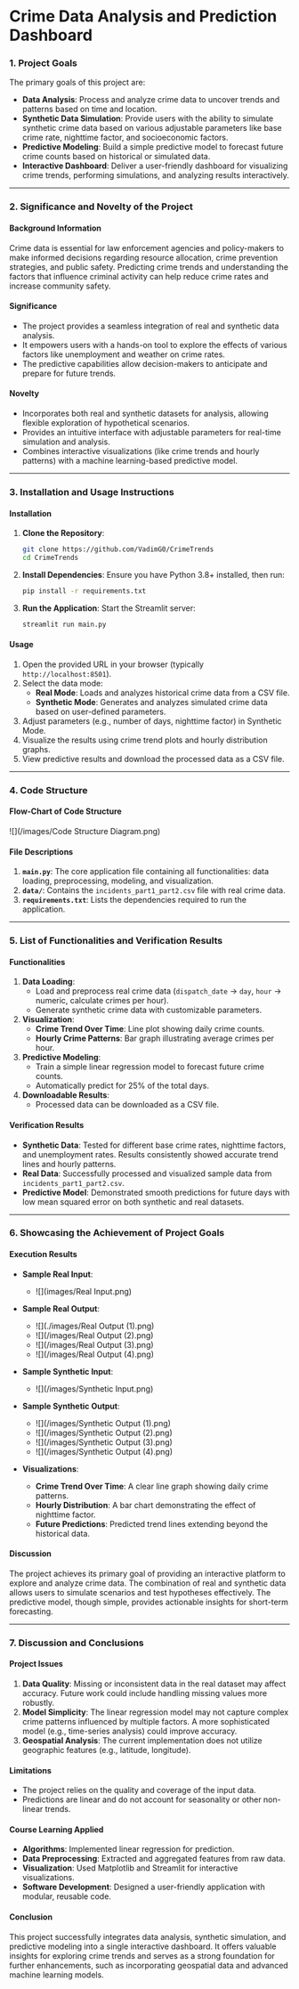 # **Crime Data Analysis and Prediction Dashboard**

### **1. Project Goals**
The primary goals of this project are:
- **Data Analysis**: Process and analyze crime data to uncover trends and patterns based on time and location.
- **Synthetic Data Simulation**: Provide users with the ability to simulate synthetic crime data based on various adjustable parameters like base crime rate, nighttime factor, and socioeconomic factors.
- **Predictive Modeling**: Build a simple predictive model to forecast future crime counts based on historical or simulated data.
- **Interactive Dashboard**: Deliver a user-friendly dashboard for visualizing crime trends, performing simulations, and analyzing results interactively.

---

### **2. Significance and Novelty of the Project**

#### **Background Information**
Crime data is essential for law enforcement agencies and policy-makers to make informed decisions regarding resource allocation, crime prevention strategies, and public safety. Predicting crime trends and understanding the factors that influence criminal activity can help reduce crime rates and increase community safety.

#### **Significance**
- The project provides a seamless integration of real and synthetic data analysis.
- It empowers users with a hands-on tool to explore the effects of various factors like unemployment and weather on crime rates.
- The predictive capabilities allow decision-makers to anticipate and prepare for future trends.

#### **Novelty**
- Incorporates both real and synthetic datasets for analysis, allowing flexible exploration of hypothetical scenarios.
- Provides an intuitive interface with adjustable parameters for real-time simulation and analysis.
- Combines interactive visualizations (like crime trends and hourly patterns) with a machine learning-based predictive model.

---

### **3. Installation and Usage Instructions**

#### **Installation**
1. **Clone the Repository**:
   ```bash
   git clone https://github.com/VadimG0/CrimeTrends
   cd CrimeTrends
   ```
2. **Install Dependencies**:
   Ensure you have Python 3.8+ installed, then run:
   ```bash
   pip install -r requirements.txt
   ```
3. **Run the Application**:
   Start the Streamlit server:
   ```bash
   streamlit run main.py
   ```

#### **Usage**
1. Open the provided URL in your browser (typically `http://localhost:8501`).
2. Select the data mode:
   - **Real Mode**: Loads and analyzes historical crime data from a CSV file.
   - **Synthetic Mode**: Generates and analyzes simulated crime data based on user-defined parameters.
3. Adjust parameters (e.g., number of days, nighttime factor) in Synthetic Mode.
4. Visualize the results using crime trend plots and hourly distribution graphs.
5. View predictive results and download the processed data as a CSV file.

---

### **4. Code Structure**

#### **Flow-Chart of Code Structure**
![](/images/Code Structure Diagram.png)

#### **File Descriptions**
1. **`main.py`**: The core application file containing all functionalities: data loading, preprocessing, modeling, and visualization.
2. **`data/`**: Contains the `incidents_part1_part2.csv` file with real crime data.
3. **`requirements.txt`**: Lists the dependencies required to run the application.

---

### **5. List of Functionalities and Verification Results**

#### **Functionalities**
1. **Data Loading**: 
   - Load and preprocess real crime data (`dispatch_date` → `day`, `hour` → numeric, calculate crimes per hour).
   - Generate synthetic crime data with customizable parameters.
2. **Visualization**:
   - **Crime Trend Over Time**: Line plot showing daily crime counts.
   - **Hourly Crime Patterns**: Bar graph illustrating average crimes per hour.
3. **Predictive Modeling**:
   - Train a simple linear regression model to forecast future crime counts.
   - Automatically predict for 25% of the total days.
4. **Downloadable Results**:
   - Processed data can be downloaded as a CSV file.

#### **Verification Results**
- **Synthetic Data**: Tested for different base crime rates, nighttime factors, and unemployment rates. Results consistently showed accurate trend lines and hourly patterns.
- **Real Data**: Successfully processed and visualized sample data from `incidents_part1_part2.csv`.
- **Predictive Model**: Demonstrated smooth predictions for future days with low mean squared error on both synthetic and real datasets.

---

### **6. Showcasing the Achievement of Project Goals**

#### **Execution Results**
- **Sample Real Input**:
    - ![](images/Real Input.png)

- **Sample Real Output**:
    - ![](./images/Real Output (1\).png)
    - ![](/images/Real Output (2\).png)
    - ![](/images/Real Output (3\).png)
    - ![](/images/Real Output (4\).png)

- **Sample Synthetic Input**:
    - ![](/images/Synthetic Input.png)

- **Sample Synthetic Output**:
    - ![](/images/Synthetic Output (1\).png)
    - ![](/images/Synthetic Output (2\).png)
    - ![](/images/Synthetic Output (3\).png)
    - ![](/images/Synthetic Output (4\).png)

- **Visualizations**:
  - **Crime Trend Over Time**: A clear line graph showing daily crime patterns.
  - **Hourly Distribution**: A bar chart demonstrating the effect of nighttime factor.
  - **Future Predictions**: Predicted trend lines extending beyond the historical data.

#### **Discussion**
The project achieves its primary goal of providing an interactive platform to explore and analyze crime data. The combination of real and synthetic data allows users to simulate scenarios and test hypotheses effectively. The predictive model, though simple, provides actionable insights for short-term forecasting.

---

### **7. Discussion and Conclusions**

#### **Project Issues**
1. **Data Quality**: Missing or inconsistent data in the real dataset may affect accuracy. Future work could include handling missing values more robustly.
2. **Model Simplicity**: The linear regression model may not capture complex crime patterns influenced by multiple factors. A more sophisticated model (e.g., time-series analysis) could improve accuracy.
3. **Geospatial Analysis**: The current implementation does not utilize geographic features (e.g., latitude, longitude).

#### **Limitations**
- The project relies on the quality and coverage of the input data.
- Predictions are linear and do not account for seasonality or other non-linear trends.

#### **Course Learning Applied**
- **Algorithms**: Implemented linear regression for prediction.
- **Data Preprocessing**: Extracted and aggregated features from raw data.
- **Visualization**: Used Matplotlib and Streamlit for interactive visualizations.
- **Software Development**: Designed a user-friendly application with modular, reusable code.

#### **Conclusion**
This project successfully integrates data analysis, synthetic simulation, and predictive modeling into a single interactive dashboard. It offers valuable insights for exploring crime trends and serves as a strong foundation for further enhancements, such as incorporating geospatial data and advanced machine learning models.
